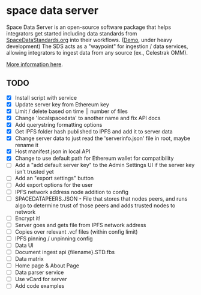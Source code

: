 # space data server

Space Data Server is an open-source software package that helps integrators get started including data standards from [SpaceDataStandards.org](https://spacedatastandards.org) into their workflows. ([Demo](https://api.spaceaware.io), under heavy development)
The SDS acts as a "waypoint" for ingestion / data services, allowing integrators to ingest data from any source (ex., Celestrak OMM).

[More information here](https://app.gitbook.com/o/Xod6MiZmdLiHApjIyioA/s/HPyJlS0CKXWqCdd5kz6y/space-data-server).

## TODO

- [x] Install script with service
- [x] Update server key from Ethereum key
- [x] Limit / delete based on time || number of files
- [x] Change 'localspacedata' to another name and fix API docs
- [x] Add querystring formatting options
- [x] Get IPFS folder hash published to IPFS and add it to server data
- [x] Change server data to just read the 'serverinfo.json' file in root, maybe rename it
- [x] Host manifest.json in local API
- [x] Change to use default path for Ethereum wallet for compatibility
- [ ] Add a "add default server key" to the Admin Settings UI if the server key isn't trusted yet
- [ ] Add an "export settings" button
- [ ] Add export options for the user
- [ ] IPFS network address node addition to config
- [ ] SPACEDATAPEERS.JSON - File that stores that nodes peers, and runs algo to determine trust of those peers and adds trusted nodes to network
- [ ] Encrypt it!
- [ ] Server goes and gets file from IPFS network address
- [ ] Copies over relevant .vcf files (within config limit)
- [ ] IPFS pinning / unpinning config
- [ ] Data UI
- [ ] Document ingest api {filename}.STD.fbs
- [ ] Data matrix
- [ ] Home page & About Page
- [ ] Data parser service
- [ ] Use vCard for server
- [ ] Add code examples
